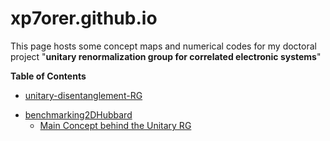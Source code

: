 # xp7orer.github.io
This page hosts some concept maps and numerical codes for my doctoral project 
                    "__unitary renormalization group for correlated electronic systems__"
                    
  __Table of Contents__                  
 - [unitary-disentanglement-RG](/unitary-disentanglement-RG)
  * [benchmarking2DHubbard](/benchmarking2DHubbard)
    + [Main Concept behind the Unitary RG](/preliminaries.html)


